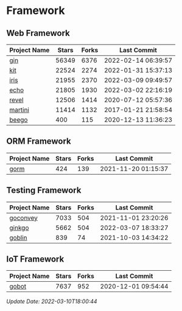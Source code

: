 # Framework

## Web Framework
| Project Name | Stars | Forks | Last Commit |
| ------------ | ----- | ----- | ----------- |
| [gin](https://github.com/gin-gonic/gin) | 56349 | 6376 | 2022-02-14 06:39:57 |
| [kit](https://github.com/go-kit/kit) | 22524 | 2274 | 2022-01-31 15:37:13 |
| [iris](https://github.com/kataras/iris) | 21955 | 2370 | 2022-03-09 09:49:57 |
| [echo](https://github.com/labstack/echo) | 21805 | 1930 | 2022-03-02 22:16:19 |
| [revel](https://github.com/revel/revel) | 12506 | 1414 | 2020-07-12 05:57:36 |
| [martini](https://github.com/go-martini/martini) | 11414 | 1132 | 2017-01-21 21:58:54 |
| [beego](https://github.com/astaxie/beego) | 400 | 115 | 2020-12-13 11:36:23 |

## ORM Framework
| Project Name | Stars | Forks | Last Commit |
| ------------ | ----- | ----- | ----------- |
| [gorm](https://github.com/jinzhu/gorm) | 424 | 139 | 2021-11-20 01:15:37 |

## Testing Framework
| Project Name | Stars | Forks | Last Commit |
| ------------ | ----- | ----- | ----------- |
| [goconvey](https://github.com/smartystreets/goconvey) | 7033 | 504 | 2021-11-01 23:20:26 |
| [ginkgo](https://github.com/onsi/ginkgo) | 5662 | 504 | 2022-03-07 18:33:27 |
| [goblin](https://github.com/franela/goblin) | 839 | 74 | 2021-10-03 14:34:22 |

## IoT Framework
| Project Name | Stars | Forks | Last Commit |
| ------------ | ----- | ----- | ----------- |
| [gobot](https://github.com/hybridgroup/gobot) | 7637 | 952 | 2020-12-01 09:54:44 |

*Update Date: 2022-03-10T18:00:44*